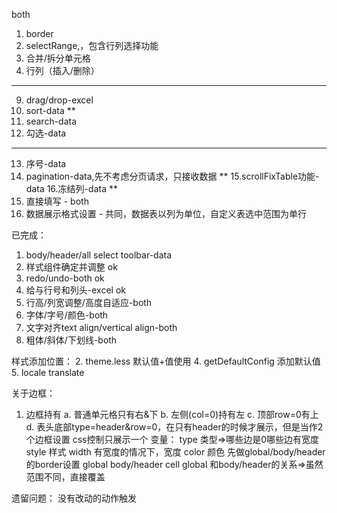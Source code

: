both
1. border
2. selectRange,，包含行列选择功能
3. 合并/拆分单元格
4.  行列（插入/删除）
***
9. drag/drop-excel
10. sort-data
**
11. search-data
12. 勾选-data
***
13. 序号-data
14. pagination-data,先不考虑分页请求，只接收数据
**
15.scrollFixTable功能-data
16.冻结列-data
**
17. 直接填写 - both
18. 数据展示格式设置 - 共同，数据表以列为单位，自定义表选中范围为单行

已完成：
1. body/header/all select toolbar-data
1. 样式组件确定并调整 ok
3. redo/undo-both ok
4. 给与行号和列头-excel ok
2. 行高/列宽调整/高度自适应-both
5. 字体/字号/颜色-both
6. 文字对齐text align/vertical align-both
7. 粗体/斜体/下划线-both


样式添加位置：
2. theme.less 默认值+值使用
4. getDefaultConfig 添加默认值
5. locale translate

关于边框：
1. 边框持有
a. 普通单元格只有右&下
b. 左侧(col=0)持有左
c. 顶部row=0有上
d. 表头底部type=header&row=0，在只有header的时候才展示，但是当作2个边框设置
css控制只展示一个
变量：
type 类型=>哪些边是0哪些边有宽度
style 样式
width 有宽度的情况下，宽度
color 颜色
先做global/body/header的border设置
global body/header cell
global 和body/header的关系=>虽然范围不同，直接覆盖

遗留问题：
没有改动的动作触发